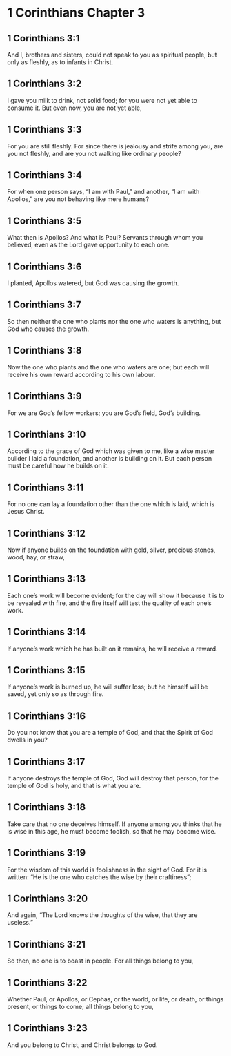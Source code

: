 # 1 Corinthians Chapter 3

## 1 Corinthians 3:1

And I, brothers and sisters, could not speak to you as spiritual people, but only as fleshly, as to infants in Christ.

## 1 Corinthians 3:2

I gave you milk to drink, not solid food; for you were not yet able to consume it. But even now, you are not yet able,

## 1 Corinthians 3:3

For you are still fleshly. For since there is jealousy and strife among you, are you not fleshly, and are you not walking like ordinary people?

## 1 Corinthians 3:4

For when one person says, “I am with Paul,” and another, “I am with Apollos,” are you not behaving like mere humans?

## 1 Corinthians 3:5

What then is Apollos? And what is Paul? Servants through whom you believed, even as the Lord gave opportunity to each one.

## 1 Corinthians 3:6

I planted, Apollos watered, but God was causing the growth.

## 1 Corinthians 3:7

So then neither the one who plants nor the one who waters is anything, but God who causes the growth.

## 1 Corinthians 3:8

Now the one who plants and the one who waters are one; but each will receive his own reward according to his own labour.

## 1 Corinthians 3:9

For we are God’s fellow workers; you are God’s field, God’s building.

## 1 Corinthians 3:10

According to the grace of God which was given to me, like a wise master builder I laid a foundation, and another is building on it. But each person must be careful how he builds on it.

## 1 Corinthians 3:11

For no one can lay a foundation other than the one which is laid, which is Jesus Christ.

## 1 Corinthians 3:12

Now if anyone builds on the foundation with gold, silver, precious stones, wood, hay, or straw,

## 1 Corinthians 3:13

Each one’s work will become evident; for the day will show it because it is to be revealed with fire, and the fire itself will test the quality of each one’s work.

## 1 Corinthians 3:14

If anyone’s work which he has built on it remains, he will receive a reward.

## 1 Corinthians 3:15

If anyone’s work is burned up, he will suffer loss; but he himself will be saved, yet only so as through fire.

## 1 Corinthians 3:16

Do you not know that you are a temple of God, and that the Spirit of God dwells in you?

## 1 Corinthians 3:17

If anyone destroys the temple of God, God will destroy that person, for the temple of God is holy, and that is what you are.

## 1 Corinthians 3:18

Take care that no one deceives himself. If anyone among you thinks that he is wise in this age, he must become foolish, so that he may become wise.

## 1 Corinthians 3:19

For the wisdom of this world is foolishness in the sight of God. For it is written: “He is the one who catches the wise by their craftiness”;

## 1 Corinthians 3:20

And again, “The Lord knows the thoughts of the wise, that they are useless.”

## 1 Corinthians 3:21

So then, no one is to boast in people. For all things belong to you,

## 1 Corinthians 3:22

Whether Paul, or Apollos, or Cephas, or the world, or life, or death, or things present, or things to come; all things belong to you,

## 1 Corinthians 3:23

And you belong to Christ, and Christ belongs to God.
